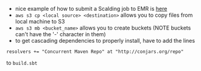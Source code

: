 - nice example of how to submit a Scalding job to EMR is [here](https://github.com/snowplow/scalding-example-project)
- `aws s3 cp <local source> <destination>` allows you to copy files from local machine to S3
- `aws s3 mb <bucket_name>` allows you to create buckets (NOTE buckets can't have the '-' character in them)
- to get cascading dependencies to properly install, have to add the lines
```
resolvers += "Concurrent Maven Repo" at "http://conjars.org/repo"
```
 to `build.sbt`
